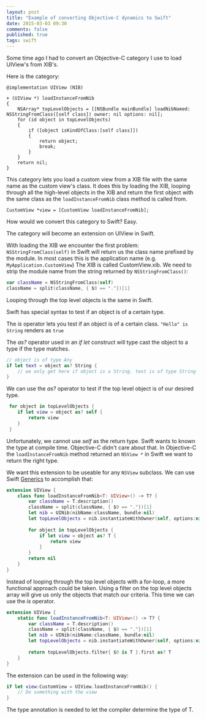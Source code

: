 ```yaml
---
layout: post
title: "Example of converting Objective-C dynamics to Swift"
date: 2015-03-03 09:30
comments: false
published: true
tags: swift
---
```



Some time ago I had to convert an Objective-C category I use to load UIView's from XIB's.

Here is the category:

``` objc
@implementation UIView (NIB)

+ (UIView *) loadInstanceFromNib
{ 
    NSArray* topLevelObjects = [[NSBundle mainBundle] loadNibNamed: NSStringFromClass([self class]) owner: nil options: nil];
    for (id object in topLevelObjects)
    { 
        if ([object isKindOfClass:[self class]])
        { 
            return object;
            break; 
        } 
    }
    return nil; 
}
```

This category lets you load a custom view from a XIB file with the same name as the custom view's class. It does this by loading the XIB, looping through all the high-level objects in the XIB and return the first object with the same class as  the `loadInstanceFromNib` class method is called from.

``` objc
CustomView *view = [CustomView loadInstanceFromNib];
```

How would we convert this category to Swift? Easy.

The category will become an extension on UIView in Swift. 

With loading the XIB we encounter the first problem: `NSStringFromClass(self)` in Swift will return us the class name prefixed by the module. In most cases this is the application name (e.g. `MyApplication.CustomView`)
The XIB is called CustomView.xib. We need to strip the module name from the string returned by `NSStringFromClass()`:

``` swift
var className = NSStringFromClass(self)
className = split(className, { $0 == "."})[1]	
```

Looping through the top level objects is the same in Swift. 

Swift has special syntax to test if an object is of a certain type. 

The _is_ operator lets you test if an object is of a certain class. `"Hello" is String` renders as `true`

The _as?_ operator used in an _if let_ construct will type cast the object to a type if the type matches.

``` swift
// object is of type Any
if let text = object as? String {
	// we only get here if object is a String. text is of type String} 
```

We can use the _as?_ operator to test if the top level object is of our desired type.

``` swift
 for object in topLevelObjects {
 	if let view = object as? self {
       	return view
 	}
 }
```

Unfortunately, we cannot use _self_ as the return type. Swift wants to known the type at compile time. Objective-C didn't care about that. In Objective-C the `loadInstanceFromNib` method returned an `NSView *` in Swift we want to return the right type. 

We want this extension to be useable for any `NSView` subclass. We can use Swift [Generics](https://developer.apple.com/library/prerelease/ios/documentation/Swift/Conceptual/Swift_Programming_Language/Generics.html#//apple_ref/doc/uid/TP40014097-CH26-ID179) to accomplish that:


``` swift
extension UIView {
    class func loadInstanceFromNib<T: UIView>() -> T? {
        var className = T.description()
        className = split(className, { $0 == "."})[1]
        let nib = UINib(nibName:className, bundle:nil)
        let topLevelObjects = nib.instantiateWithOwner(self, options:nil)
        
        for object in topLevelObjects {
            if let view = object as? T {
                return view
            }
        }
        return nil
    }
}
```

Instead of looping through the top level objects with a for-loop, a more functional approach could be taken. Using a filter on the top level objects array will give us only the objects that match our criteria. This time we can use the _is_ operator.

``` swift
extension UIView {
    static func loadInstanceFromNib<T: UIView>() -> T? {
        var className = T.description()
        className = split(className, { $0 == "."})[1]
        let nib = UINib(nibName:className, bundle:nil)
        let topLevelObjects = nib.instantiateWithOwner(self, options:nil)
        
        return topLevelObjects.filter{ $0 is T }.first as? T
    }
}
```

The extension can be used in the following way:

``` swift
if let view:CustomView = UIView.loadInstanceFromNib() {
	// Do something with the view
}
```
The type annotation is needed to let the compiler determine the type of T. 